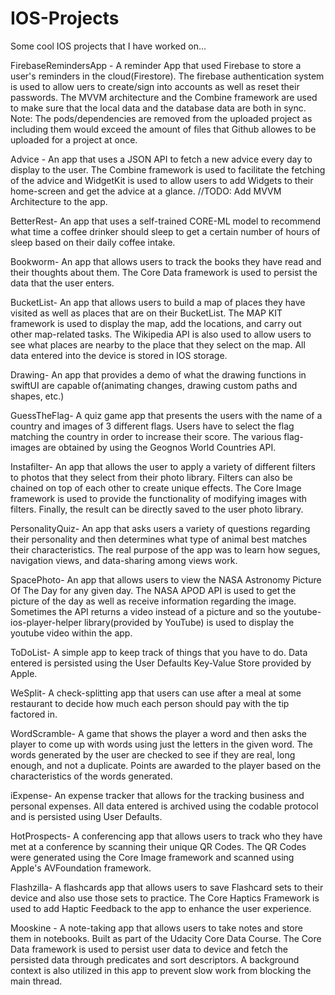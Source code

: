 # IOS-Projects
Some cool IOS projects that I have worked on...

FirebaseRemindersApp - A reminder App that used Firebase to store a user's reminders in the cloud(Firestore). The firebase authentication system is used to allow uers to create/sign into accounts as well as reset their passwords. The MVVM architecture and the Combine framework are used to make sure that the local data and the database data are both in sync. Note: The pods/dependencies are removed from the uploaded project as including them would exceed the amount of files that Github allowes to be uploaded for a project at once. 

Advice - An app that uses a JSON API to fetch a new advice every day to display to the user. The Combine framework is used to facilitate the fetching of the advice and WidgetKit is used to allow users to add Widgets to their home-screen and get the advice at a glance. //TODO: Add MVVM Architecture to the app. 

BetterRest- An app that uses a self-trained CORE-ML model to recommend what time a coffee drinker should sleep to get a certain number of hours of sleep based on their daily coffee intake. 

Bookworm- An app that allows users to track the books they have read and their thoughts about them. The Core Data framework is used to persist the data that the user enters. 

BucketList- An app that allows users to build a map of places they have visited as well as places that are on their BucketList. The MAP KIT framework is used to display the map, add the locations, and carry out other map-related tasks. The Wikipedia API is also used to allow users to see what places are nearby to the place that they select on the map. All data entered into the device is stored in IOS storage. 

Drawing- An app that provides a demo of what the drawing functions in swiftUI are capable of(animating changes, drawing custom paths and shapes, etc.)

GuessTheFlag- A quiz game app that presents the users with the name of a country and images of 3 different flags. Users have to select the flag matching the country in order to increase their score. The various flag-images are obtained by using the Geognos World Countries API.

Instafilter- An app that allows the user to apply a variety of different filters to photos that they select from their photo library. Filters can also be chained on top of each other to create unique effects. The Core Image framework is used to provide the functionality of modifying images with filters. Finally, the result can be directly saved to the user photo library. 

PersonalityQuiz- An app that asks users a variety of questions regarding their personality and then determines what type of animal best matches their characteristics. The real purpose of the app was to learn how segues, navigation views, and data-sharing among views work.  

SpacePhoto- An app that allows users to view the NASA Astronomy Picture Of The Day for any given day. The NASA APOD API is used to get the picture of the day as well as receive information regarding the image. Sometimes the API returns a video instead of a picture and so the youtube-ios-player-helper library(provided by YouTube) is used to display the youtube video within the app. 

ToDoList- A simple app to keep track of things that you have to do. Data entered is persisted using the User Defaults Key-Value Store provided by Apple.

WeSplit- A check-splitting app that users can use after a meal at some restaurant to decide how much each person should pay with the tip factored in. 

WordScramble- A game that shows the player a word and then asks the player to come up with words using just the letters in the given word. The words generated by the user are checked to see if they are real, long enough, and not a duplicate. Points are awarded to the player based on the characteristics of the words generated. 

iExpense- An expense tracker that allows for the tracking business and personal expenses. All data entered is archived using the codable protocol and is persisted using User Defaults. 

HotProspects- A conferencing app that allows users to track who they have met at a conference by scanning their unique QR Codes. The QR Codes were generated using the Core Image framework and scanned using Apple's AVFoundation framework. 

Flashzilla- A flashcards app that allows users to save Flashcard sets to their device and also use those sets to practice. The Core Haptics Framework is used to add Haptic Feedback to the app to enhance the user experience.

Mooskine - A note-taking app that allows users to take notes and store them in notebooks. Built as part of the Udacity Core Data Course. The Core Data framework is used to persist user data to device and fetch the persisted data through predicates and sort descriptors. A background context is also utilized in this app to prevent slow work from blocking the main thread.
